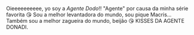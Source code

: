 Oieeeeeeeeee, yo soy a *Agente Dodo*!!
"Agente" por causa da minha série favorita :kissing_heart:
Sou a melhor levantadora do mundo, sou pique Macris...
Também sou a melhor zagueira do mundo, beijão :kissing_heart:
KISSES DA AGENTE DONADI.
